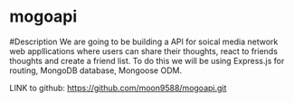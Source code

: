 # mogoapi

#Description
We are going to be building a API for soical media network web appllications where 
users can share their thoughts, react to friends thoughts and create a friend list. To do
this we will be using Express.js for routing, MongoDB database, Mongoose ODM.

LINK to github: https://github.com/moon9588/mogoapi.git
